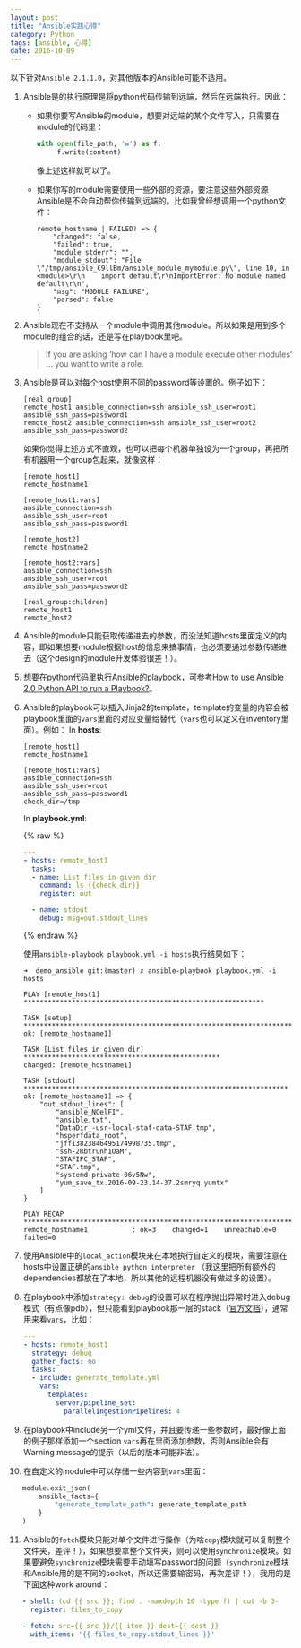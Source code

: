```yaml
---
layout: post
title: "Ansible实践心得"
category: Python
tags: [ansible, 心得]
date: 2016-10-09
---
```


以下针对`Ansible 2.1.1.0`，对其他版本的Ansible可能不适用。

1. Ansible是的执行原理是将python代码传输到远端，然后在远端执行。因此：

   - 如果你要写Ansible的module，想要对远端的某个文件写入，只需要在module的代码里：

     ```python
     with open(file_path, 'w') as f:
          f.write(content)
     ```

     像上述这样就可以了。

   - 如果你写的module需要使用一些外部的资源，要注意这些外部资源Ansible是不会自动帮你传输到远端的。比如我曾经想调用一个python文件：

     ```
     remote_hostname | FAILED! => {
         "changed": false, 
         "failed": true, 
         "module_stderr": "", 
         "module_stdout": "File \"/tmp/ansible_C9llBm/ansible_module_mymodule.py\", line 10, in <module>\r\n    import default\r\nImportError: No module named default\r\n", 
         "msg": "MODULE FAILURE", 
         "parsed": false
     }
     ```


2. Ansible现在不支持从一个module中调用其他module。所以如果是用到多个module的组合的话，还是写在playbook里吧。

   > If you are asking ‘how can I have a module execute other modules’ ... you want to write a role.

3. Ansible是可以对每个host使用不同的password等设置的。例子如下：

   ```
   [real_group]
   remote_host1 ansible_connection=ssh ansible_ssh_user=root1 ansible_ssh_pass=password1
   remote_host2 ansible_connection=ssh ansible_ssh_user=root2 ansible_ssh_pass=password2
   ```

   如果你觉得上述方式不直观，也可以把每个机器单独设为一个group，再把所有机器用一个group包起来，就像这样：

   ```
   [remote_host1]
   remote_hostname1

   [remote_host1:vars]
   ansible_connection=ssh
   ansible_ssh_user=root
   ansible_ssh_pass=password1

   [remote_host2]
   remote_hostname2

   [remote_host2:vars]
   ansible_connection=ssh
   ansible_ssh_user=root
   ansible_ssh_pass=password2

   [real_group:children]
   remote_host1
   remote_host2
   ```

4. Ansible的module只能获取传递进去的参数，而没法知道hosts里面定义的内容，即如果想要module根据host的信息来搞事情，也必须要通过参数传递进去（这个design的module开发体验很差！）。

5. 想要在python代码里执行Ansible的playbook，可参考[How to use Ansible 2.0 Python API to run a Playbook?](http://stackoverflow.com/questions/35368044/how-to-use-ansible-2-0-python-api-to-run-a-playbook)。
   <!--break-->

6. Ansible的playbook可以插入Jinja2的template，template的变量的内容会被playbook里面的`vars`里面的对应变量给替代（`vars`也可以定义在inventory里面）。例如：
   In **hosts**:

   ```
   [remote_host1]
   remote_hostname1

   [remote_host1:vars]
   ansible_connection=ssh
   ansible_ssh_user=root
   ansible_ssh_pass=password1
   check_dir=/tmp
   ```

   In **playbook.yml**:

   {% raw %}

   ```yaml
   ---
   - hosts: remote_host1
     tasks:
     - name: List files in given dir
       command: ls {{check_dir}}
       register: out

     - name: stdout
       debug: msg=out.stdout_lines
   ```

   {% endraw %}

   使用`ansible-playbook playbook.yml -i hosts`执行结果如下：

   ```
   ➜  demo_ansible git:(master) ✗ ansible-playbook playbook.yml -i hosts

   PLAY [remote_host1] ************************************************************

   TASK [setup] *******************************************************************
   ok: [remote_hostname1]

   TASK [List files in given dir] *************************************************
   changed: [remote_hostname1]

   TASK [stdout] ******************************************************************
   ok: [remote_hostname1] => {
       "out.stdout_lines": [
           "ansible_NOelFI", 
           "ansible.txt", 
           "DataDir_-usr-local-staf-data-STAF.tmp", 
           "hsperfdata_root", 
           "jffi3823846495174998735.tmp", 
           "ssh-2Rbtrunh1OaM", 
           "STAFIPC_STAF", 
           "STAF.tmp", 
           "systemd-private-06v5Nw", 
           "yum_save_tx.2016-09-23.14-37.2smryq.yumtx"
       ]
   }

   PLAY RECAP *********************************************************************
   remote_hostname1           : ok=3    changed=1    unreachable=0    failed=0   
   ```

7. 使用Ansible中的`local_action`模块来在本地执行自定义的模块，需要注意在hosts中设置正确的`ansible_python_interpreter` （我这里把所有额外的dependencies都放在了本地，所以其他的远程机器没有做过多的设置）。

8. 在playbook中添加`strategy: debug`的设置可以在程序抛出异常时进入debug模式（有点像pdb），但只能看到playbook那一层的stack（[官方文档](https://docs.ansible.com/ansible/playbooks_debugger.html)），通常用来看`vars`，比如：

   ```yaml
   ---
   - hosts: remote_host1
     strategy: debug
     gather_facts: no
     tasks:
     - include: generate_template.yml
       vars:
         templates:
           server/pipeline_set:
             parallelIngestionPipelines: 4
   ```

9. 在playbook中include另一个yml文件，并且要传递一些参数时，最好像上面的例子那样添加一个section `vars`再在里面添加参数，否则Ansible会有Warning message的提示（以后的版本可能非法）。

10. 在自定义的module中可以存储一些内容到`vars`里面：

```python
   module.exit_json(
       ansible_facts={
           "generate_template_path": generate_template_path
       }
   )
```

11. Ansible的`fetch`模块只能对单个文件进行操作（为啥`copy`模块就可以复制整个文件夹，差评！），如果想要拿整个文件夹，则可以使用`synchronize`模块。如果要避免`synchronize`模块需要手动填写password的问题（`synchronize`模块和Ansible用的是不同的socket，所以还需要输密码，再次差评！），我用的是下面这种work around：

```yaml
   - shell: (cd {{ src }}; find . -maxdepth 10 -type f) | cut -b 3-
     register: files_to_copy

   - fetch: src={{ src }}/{{ item }} dest={{ dest }}
     with_items: '{{ files_to_copy.stdout_lines }}'
```
